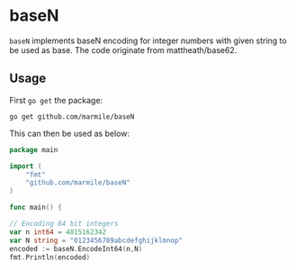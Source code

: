 # baseN

`baseN` implements baseN encoding for integer numbers with given string to be used as base.
The code originate from mattheath/base62. 


## Usage

First `go get` the package:
```
go get github.com/marmile/baseN
```

This can then be used as below:
```go
package main

import (
    "fmt"
    "github.com/marmile/baseN"
)

func main() {

// Encoding 64 bit integers
var n int64 = 4815162342
var N string = "0123456789abcdefghijklmnop"
encoded := baseN.EncodeInt64(n,N)
fmt.Println(encoded)

```
